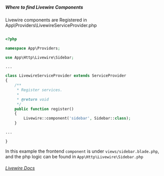 ##### Where to find Livewire Components 

Livewire components are Registered in App\Providers\LivewireServiceProvider.php

```php

<?php

namespace App\Providers;

use App\Http\Livewire\Sidebar;

...

class LivewireServiceProvider extends ServiceProvider
{
    /**
     * Register services.
     *
     * @return void
     */
    public function register()
    {
        Livewire::component('sidebar', Sidebar::class);
    }

...

}
```
In this example the frontend `component` is under `views/sidebar.blade.php`, and the php logic can be found in `App\Http\Livewire\Sidebar.php`

###### [Livewire Docs](https://laravel-livewire.com/docs/2.x/quickstart)
